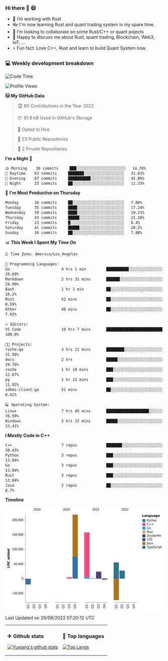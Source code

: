 ### Hi there 👋 😄

- 🔭 I’m working with Rust
- 👓 I'm now learning Rust and quant trading system in my spare time.
- 👯 I’m looking to collaborate on some Rust/C++ or quant pojects
- 💬 Happy to discuss me about Rust, quant trading, Blockchain, Web3, IoT, ...
- ⚡ Fun fact: Love C++, Rust and learn to build Quant System now.



<table>
<tr>
<td valign="top" width="54%">

### ✈ Github stats

[![Yuxiang's github stats](https://github-readme-stats.vercel.app/api?username=Taowyoo&show_icons=true&line_height=21&show_icons=true&theme=tokyonight)](https://github.com/anuraghazra/github-readme-stats)

</td>

<td valign="top" width="46%">

### 📕 Top languages

[![Top Langs](https://github-readme-stats.vercel.app/api/top-langs/?username=Taowyoo&show_icons=true&layout=compact&theme=vue)](https://github.com/anuraghazra/github-readme-stats)

</td>
</tr>

### 💻 Weekly development breakdown

<!--START_SECTION:waka-->
![Code Time](http://img.shields.io/badge/Code%20Time-518%20hrs-blue)

![Profile Views](http://img.shields.io/badge/Profile%20Views-1-blue)

**🐱 My GitHub Data** 

> 🏆 80 Contributions in the Year 2022
 > 
> 📦 81.8 kB Used in GitHub's Storage 
 > 
> 💼 Opted to Hire
 > 
> 📜 23 Public Repositories 
 > 
> 🔑 2 Private Repositories  
 > 
**I'm a Night 🦉** 

```text
🌞 Morning    30 commits     ███░░░░░░░░░░░░░░░░░░░░░░   14.78% 
🌆 Daytime    63 commits     ███████░░░░░░░░░░░░░░░░░░   31.03% 
🌃 Evening    87 commits     ██████████░░░░░░░░░░░░░░░   42.86% 
🌙 Night      23 commits     ██░░░░░░░░░░░░░░░░░░░░░░░   11.33%

```
📅 **I'm Most Productive on Thursday** 

```text
Monday       16 commits     ██░░░░░░░░░░░░░░░░░░░░░░░   7.88% 
Tuesday      35 commits     ████░░░░░░░░░░░░░░░░░░░░░   17.24% 
Wednesday    39 commits     ████░░░░░░░░░░░░░░░░░░░░░   19.21% 
Thursday     43 commits     █████░░░░░░░░░░░░░░░░░░░░   21.18% 
Friday       13 commits     █░░░░░░░░░░░░░░░░░░░░░░░░   6.4% 
Saturday     41 commits     █████░░░░░░░░░░░░░░░░░░░░   20.2% 
Sunday       16 commits     ██░░░░░░░░░░░░░░░░░░░░░░░   7.88%

```


📊 **This Week I Spent My Time On** 

```text
⌚︎ Time Zone: America/Los_Angeles

💬 Programming Languages: 
Go                       4 hrs 1 min         ██████████░░░░░░░░░░░░░░░   39.69% 
Markdown                 2 hrs 31 mins       ██████░░░░░░░░░░░░░░░░░░░   24.99% 
Bash                     1 hr 1 min          ██░░░░░░░░░░░░░░░░░░░░░░░   10.2% 
Rust                     52 mins             ██░░░░░░░░░░░░░░░░░░░░░░░   8.59% 
Other                    48 mins             ██░░░░░░░░░░░░░░░░░░░░░░░   7.93%

🔥 Editors: 
VS Code                  10 hrs 7 mins       █████████████████████████   100.0%

🐱‍💻 Projects: 
roche-qa                 3 hrs 11 mins       ████████░░░░░░░░░░░░░░░░░   31.56% 
docs                     2 hrs               █████░░░░░░░░░░░░░░░░░░░░   19.76% 
roche                    1 hr 18 mins        ███░░░░░░░░░░░░░░░░░░░░░░   12.87% 
py                       1 hr 12 mins        ███░░░░░░░░░░░░░░░░░░░░░░   11.92% 
sdkms-client-go          51 mins             ██░░░░░░░░░░░░░░░░░░░░░░░   8.42%

💻 Operating System: 
Linux                    7 hrs 45 mins       ███████████████████░░░░░░   76.59% 
Windows                  2 hrs 22 mins       █████░░░░░░░░░░░░░░░░░░░░   23.41%

```

**I Mostly Code in C++** 

```text
C++                      7 repos             ███████░░░░░░░░░░░░░░░░░░   30.43% 
Python                   3 repos             ███░░░░░░░░░░░░░░░░░░░░░░   13.04% 
Go                       3 repos             ███░░░░░░░░░░░░░░░░░░░░░░   13.04% 
Rust                     3 repos             ███░░░░░░░░░░░░░░░░░░░░░░   13.04% 
Java                     2 repos             ██░░░░░░░░░░░░░░░░░░░░░░░   8.7%

```


**Timeline**

![Chart not found](https://raw.githubusercontent.com/Taowyoo/Taowyoo/master/charts/bar_graph.png) 


 Last Updated on 29/08/2022 07:20:12 UTC
<!--END_SECTION:waka-->
